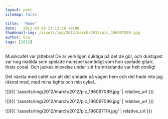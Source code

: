 ```yaml
---
layout: post
sitemap: false

title:  "Home"
date:   2012-03-29 21:12:38 +0100
thumbnail-img: /assets/img/2012/march/2012/pic_196097089.jpg
author: Eva
tags: [2012]
---
```


Musikcafét var jättebra! De är verkligen duktiga på det de gör, och duktigast var nog matilda som spelade munspel samtidigt som hon spelade gitarr, thats cooal. Och jackes inlevelse under sitt framträdande var helt otrolig! 

Det värsta med cafét var att det snöade på vägen hem och det hade inte jag räknat med, med mina tights och min cykel..

![]({{ '/assets/img/2012/march/2012/pic_196097089.jpg'  | relative_url }})

![]({{ '/assets/img/2012/march/2012/pic_196097096.jpg'  | relative_url }})

![]({{ '/assets/img/2012/march/2012/pic_196097114.jpg'  | relative_url }})

